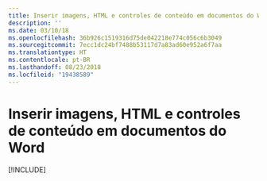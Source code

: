 ```yaml
---
title: Inserir imagens, HTML e controles de conteúdo em documentos do Word
description: ''
ms.date: 03/10/18
ms.openlocfilehash: 36b926c1519316d75de042218e774c056c6b3049
ms.sourcegitcommit: 7ecc1dc24bf7488b53117d7a83ad60e952a6f7aa
ms.translationtype: HT
ms.contentlocale: pt-BR
ms.lasthandoff: 08/23/2018
ms.locfileid: "19438589"
---
```

# <a name="insert-images-html-and-content-controls-in-word-documents"></a>Inserir imagens, HTML e controles de conteúdo em documentos do Word

[!INCLUDE[](../includes/word-tutorial-format-text.md)]